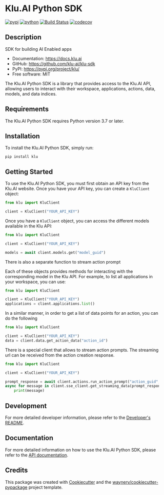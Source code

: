 # Klu.AI Python SDK

[![pypi](https://img.shields.io/pypi/v/klu.svg)](https://pypi.org/project/klu/)
[![python](https://img.shields.io/pypi/pyversions/klu.svg)](https://pypi.org/project/klu/)
[![Build Status](https://github.com/klu-ai/klu-sdk/actions/workflows/dev.yml/badge.svg)](https://github.com/klu-ai/klu-sdk/actions/workflows/dev.yml)
[![codecov](https://codecov.io/gh/klu-ai/klu-sdk/branch/main/graphs/badge.svg)](https://codecov.io/github/klu-ai/klu-sdk)

## Description

SDK for building AI Enabled apps

-   Documentation: <https://docs.klu.ai>
-   GitHub: <https://github.com/klu-ai/klu-sdk>
-   PyPI: <https://pypi.org/project/klu/>
-   Free software: MIT

The Klu.AI Python SDK is a library that provides access to the Klu.AI API, allowing users to interact with their workspace, applications, actions, data, models, and data indices.

## Requirements

The Klu.AI Python SDK requires Python version 3.7 or later.

## Installation

To install the Klu.AI Python SDK, simply run:

```
pip install klu
```

## Getting Started

To use the Klu.AI Python SDK, you must first obtain an API key from the Klu.AI website. Once you have your API key, you can create a `KluClient` object:

```python
from klu import KluClient

client = KluClient("YOUR_API_KEY")
```

Once you have a `KluClient` object, you can access the different models available in the Klu API:

```python
from klu import KluClient

client = KluClient("YOUR_API_KEY")

models = await client.models.get("model_guid")

```

There is also a separate function to stream action prompt

Each of these objects provides methods for interacting with the corresponding model in the Klu API. For example, to list all applications in your workspace, you can use:

```python
from klu import KluClient

client = KluClient("YOUR_API_KEY")
applications = client.applications.list()
```

In a similar manner, in order to get a list of data points for an action, you can do the following

```python
from klu import KluClient

client = KluClient("YOUR_API_KEY")
data = client.data.get_action_data("action_id")
```

There is a special client that allows to stream action prompts.
The streaming url can be received from the action creation response.

```python
from klu import KluClient

client = KluClient("YOUR_API_KEY")

prompt_response = await client.actions.run_action_prompt("action_guid", "prompt", streaming=True)
async for message in client.sse_client.get_streaming_data(prompt_response.streaming_url):
    print(message)
```

## Development
For more detailed developer information, please refer to the [Developer's README](README.dev.md).

## Documentation

For more detailed information on how to use the Klu.AI Python SDK, please refer to the [API documentation](https://docs.klu.ai/).

## Credits

This package was created with [Cookiecutter](https://github.com/audreyr/cookiecutter) and the [waynerv/cookiecutter-pypackage](https://github.com/waynerv/cookiecutter-pypackage) project template.
